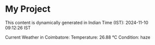 # My Project

This content is dynamically generated in Indian Time (IST): 2024-11-10 09:12:26 IST


Current Weather in Coimbatore:
Temperature: 26.88 °C
Condition: haze
